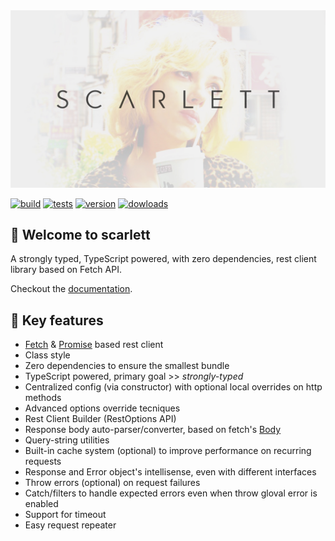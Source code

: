 <img src="https://github.com/Micene09/scarlett/raw/main/.github/assets/hero.jpg">

[![build](https://github.com/Micene09/scarlett/actions/workflows/build.yml/badge.svg)](https://github.com/Micene09/scarlett/actions/workflows/build.yml)
[![tests](https://github.com/Micene09/scarlett/actions/workflows/tests.yml/badge.svg)](https://github.com/Micene09/scarlett/actions/workflows/tests.yml)
[![version](https://img.shields.io/npm/v/scarlett?label=version)](https://www.npmjs.com/package/scarlett)
[![dowloads](https://img.shields.io/npm/dm/scarlett)](https://www.npmjs.com/package/scarlett)


## 👋 Welcome to scarlett

A strongly typed, TypeScript powered, with zero dependencies, rest client library based on Fetch API.

Checkout the [documentation](https://github.com/Micene09/scarlett/wiki/Wiki-Home).

## 💎 Key features

* [Fetch](https://developer.mozilla.org/en-US/docs/Web/API/Fetch_API) & [Promise](https://developer.mozilla.org/en-US/docs/Web/JavaScript/Reference/Global_Objects/Promise) based rest client
* Class style
* Zero dependencies to ensure the smallest bundle
* TypeScript powered, primary goal >> *strongly-typed*
* Centralized config (via constructor) with optional local overrides on http methods
* Advanced options override tecniques
* Rest Client Builder (RestOptions API)
* Response body auto-parser/converter, based on fetch's [Body](https://developer.mozilla.org/en-US/docs/Web/API/Body)
* Query-string utilities
* Built-in cache system (optional) to improve performance on recurring requests
* Response and Error object's intellisense, even with different interfaces
* Throw errors (optional) on request failures
* Catch/filters to handle expected errors even when throw gloval error is enabled
* Support for timeout
* Easy request repeater
